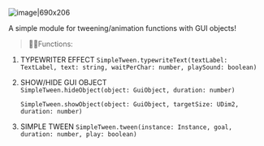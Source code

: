 ![image|690x206](upload://unlY80v6ebdphgM1twmiycrA02x.png)

A simple module for tweening/animation functions with GUI objects!

> 🧑‍💻Functions:


1. TYPEWRITER EFFECT
    `SimpleTween.typewriteText(textLabel: TextLabel, text: string, waitPerChar: number, playSound: boolean)`


3. SHOW/HIDE GUI OBJECT   
    `SimpleTween.hideObject(object: GuiObject, duration: number)`
   
    `SimpleTween.showObject(object: GuiObject, targetSize: UDim2, duration: number)`


5. SIMPLE TWEEN
    `SimpleTween.tween(instance: Instance, goal, duration: number, play: boolean)`
